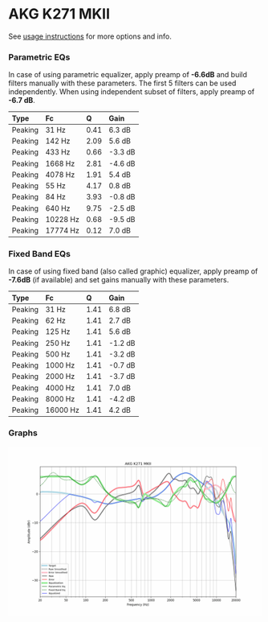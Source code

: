 # AKG K271 MKII
See [usage instructions](https://github.com/jaakkopasanen/AutoEq#usage) for more options and info.

### Parametric EQs
In case of using parametric equalizer, apply preamp of **-6.6dB** and build filters manually
with these parameters. The first 5 filters can be used independently.
When using independent subset of filters, apply preamp of **-6.7 dB**.

| Type    | Fc       |    Q | Gain    |
|:--------|:---------|:-----|:--------|
| Peaking | 31 Hz    | 0.41 | 6.3 dB  |
| Peaking | 142 Hz   | 2.09 | 5.6 dB  |
| Peaking | 433 Hz   | 0.66 | -3.3 dB |
| Peaking | 1668 Hz  | 2.81 | -4.6 dB |
| Peaking | 4078 Hz  | 1.91 | 5.4 dB  |
| Peaking | 55 Hz    | 4.17 | 0.8 dB  |
| Peaking | 84 Hz    | 3.93 | -0.8 dB |
| Peaking | 640 Hz   | 9.75 | -2.5 dB |
| Peaking | 10228 Hz | 0.68 | -9.5 dB |
| Peaking | 17774 Hz | 0.12 | 7.0 dB  |

### Fixed Band EQs
In case of using fixed band (also called graphic) equalizer, apply preamp of **-7.6dB**
(if available) and set gains manually with these parameters.

| Type    | Fc       |    Q | Gain    |
|:--------|:---------|:-----|:--------|
| Peaking | 31 Hz    | 1.41 | 6.8 dB  |
| Peaking | 62 Hz    | 1.41 | 2.7 dB  |
| Peaking | 125 Hz   | 1.41 | 5.6 dB  |
| Peaking | 250 Hz   | 1.41 | -1.2 dB |
| Peaking | 500 Hz   | 1.41 | -3.2 dB |
| Peaking | 1000 Hz  | 1.41 | -0.7 dB |
| Peaking | 2000 Hz  | 1.41 | -3.7 dB |
| Peaking | 4000 Hz  | 1.41 | 7.0 dB  |
| Peaking | 8000 Hz  | 1.41 | -4.2 dB |
| Peaking | 16000 Hz | 1.41 | 4.2 dB  |

### Graphs
![](./AKG%20K271%20MKII.png)